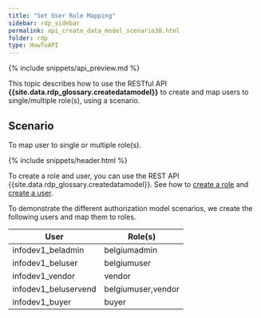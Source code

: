 ```yaml
---
title: "Set User Role Mapping"
sidebar: rdp_sidebar
permalink: api_create_data_model_scenario38.html
folder: rdp
type: HowToAPI
---
```


{% include snippets/api_preview.md %}

This topic describes how to use the RESTful API **{{site.data.rdp_glossary.createdatamodel}}** to create and map users to single/multiple role(s), using a scenario.

## Scenario

To map user to single or multiple role(s). 

{% include snippets/header.html %}

To create a role and user, you can use the REST API {{site.data.rdp_glossary.createdatamodel}}. See how to [create a role](api_system_role_data_model.html) and [create a user](api_system_user_data_model.html).

To demonstrate the different authorization model scenarios, we create the following users and map them to roles.

| User | Role(s) | 
|----|---------------|
| infodev1_beladmin | belgiumadmin|
| infodev1_beluser | belgiumuser | 
| infodev1_vendor | vendor | 
| infodev1_beluservend | belgiumuser,vendor | 
| infodev1_buyer | buyer | 
